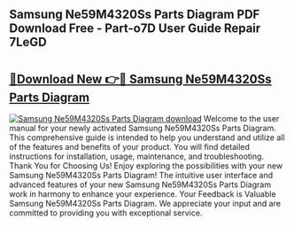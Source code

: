 ## Samsung Ne59M4320Ss Parts Diagram PDF Download Free - Part-o7D User Guide Repair 7LeGD

# <h2><a href="http://dfssz8.blite.top/?on=Samsung+Ne59M4320Ss+Parts+Diagram">🔗Download New 👉🔴 Samsung Ne59M4320Ss Parts Diagram</a></h2>

[![Samsung Ne59M4320Ss Parts Diagram download](https://i.imgur.com/lujVjoI.png)](http://dfssz8.blite.top/?on=Samsung+Ne59M4320Ss+Parts+Diagram)
Welcome to the user manual for your newly activated Samsung Ne59M4320Ss Parts Diagram. This comprehensive guide is intended to help you understand and utilize all of the features and benefits of your product. You will find detailed instructions for installation, usage, maintenance, and troubleshooting. Thank You for Choosing Us! Enjoy exploring the possibilities with your new Samsung Ne59M4320Ss Parts Diagram! The intuitive user interface and advanced features of your new Samsung Ne59M4320Ss Parts Diagram work in harmony to enhance your experience. Your Feedback is Valuable Samsung Ne59M4320Ss Parts Diagram. We appreciate your input and are committed to providing you with exceptional service.
